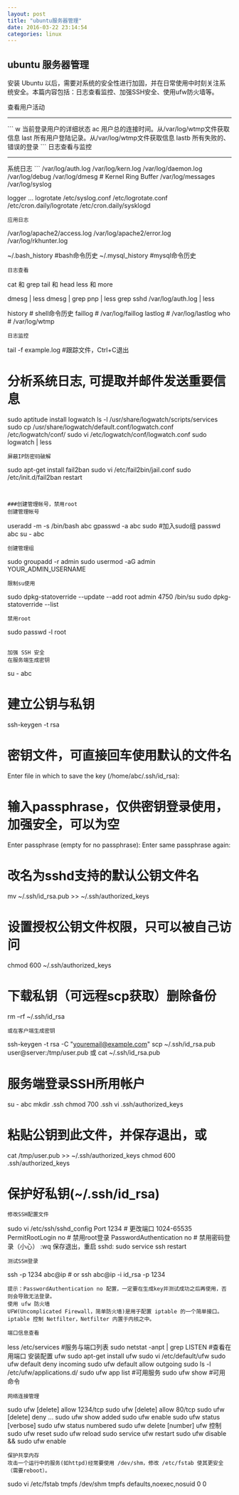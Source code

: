 ```yaml
---
layout: post
title: "ubuntu服务器管理"
date: 2016-03-22 23:14:54
categories: linux
---
```



## ubuntu 服务器管理

安装 Ubuntu 以后，需要对系统的安全性进行加固，并在日常使用中时刻关注系统安全。本篇内容包括：日志查看监控、加强SSH安全、使用ufw防火墙等。

查看用户活动
<hr>
```      
w  当前登录用户的详细状态
ac  用户总的连接时间。从/var/log/wtmp文件获取信息
last  所有用户登陆记录。从/var/log/wtmp文件获取信息
lastb  所有失败的、错误的登录
```
日志查看与监控
<hr>
系统日志  
```  
/var/log/auth.log
/var/log/kern.log
/var/log/daemon.log
/var/log/debug
/var/log/dmesg  # Kernel Ring Buffer
/var/log/messages
/var/log/syslog

logger ...
logrotate 
/etc/syslog.conf
/etc/logrotate.conf
/etc/cron.daily/logrotate
/etc/cron.daily/sysklogd
```
应用日志  
```
/var/log/apache2/access.log
/var/log/apache2/error.log
/var/log/rkhunter.log

~/.bash_history  #bash命令历史
~/.mysql_history  #mysql命令历史
```  
日志查看  
```
cat 和 grep
tail 和 head
less 和 more

dmesg | less
dmesg | grep pnp | less
grep sshd /var/log/auth.log | less

history  # shell命令历史
faillog  # /var/log/faillog
lastlog  # /var/log/lastlog
who      # /var/log/wtmp
```  
日志监控  
```  
tail -f example.log  #跟踪文件，Ctrl+C退出

# 分析系统日志, 可提取并邮件发送重要信息
sudo aptitude install logwatch
ls -l /usr/share/logwatch/scripts/services
sudo cp /usr/share/logwatch/default.conf/logwatch.conf /etc/logwatch/conf/
sudo vi /etc/logwatch/conf/logwatch.conf
sudo logwatch | less
``` 
屏蔽IP防密码破解  
```  
sudo apt-get install fail2ban
sudo vi /etc/fail2bin/jail.conf
sudo /etc/init.d/fail2ban restart 
```  


###创建管理帐号，禁用root
创建管理帐号
```
useradd -m -s /bin/bash abc
gpasswd -a abc sudo  #加入sudo组
passwd abc
su - abc
```
创建管理组  
```
sudo groupadd -r admin
sudo usermod -aG admin YOUR_ADMIN_USERNAME
```
限制su使用  
```
sudo dpkg-statoverride --update --add root admin 4750 /bin/su
sudo dpkg-statoverride --list
```
禁用root  
```  
sudo passwd -l root
```  

加强 SSH 安全
在服务端生成密钥   
```
su - abc
# 建立公钥与私钥
ssh-keygen -t rsa
# 密钥文件，可直接回车使用默认的文件名
Enter file in which to save the key (/home/abc/.ssh/id_rsa): 
# 输入passphrase，仅供密钥登录使用，加强安全，可以为空
Enter passphrase (empty for no passphrase):
Enter same passphrase again:
# 改名为sshd支持的默认公钥文件名
mv ~/.ssh/id_rsa.pub >> ~/.ssh/authorized_keys
# 设置授权公钥文件权限，只可以被自己访问
chmod 600 ~/.ssh/authorized_keys
# 下载私钥（可远程scp获取）删除备份
rm –rf ~/.ssh/id_rsa  
```
或在客户端生成密钥  
```
ssh-keygen -t rsa -C "youremail@example.com"
scp ~/.ssh/id_rsa.pub user@server:/tmp/user.pub 或
cat ~/.ssh/id_rsa.pub
# 服务端登录SSH所用帐户
su - abc
mkdir .ssh
chmod 700 .ssh
vi .ssh/authorized_keys
# 粘贴公钥到此文件，并保存退出，或
cat /tmp/user.pub >> ~/.ssh/authorized_keys
chmod 600 .ssh/authorized_keys
# 保护好私钥(~/.ssh/id_rsa)
```  
修改SSH配置文件  
```
sudo vi /etc/ssh/sshd_config
Port 1234  # 更改端口 1024-65535
PermitRootLogin no  # 禁用root登录
PasswordAuthentication no  # 禁用密码登录（小心）
:wq 保存退出，重启 sshd:
sudo service ssh restart
```
测试SSH登录  
```
ssh -p 1234 abc@ip  # or
ssh abc@ip -i id_rsa -p 1234
```
提示：PasswordAuthentication no 配置，一定要在生成key并测试成功之后再使用，否则会导致无法登录。
使用 ufw 防火墙
UFW(Uncomplicated Firewall，简单防火墙)是用于配置 iptable 的一个简单接口。iptable 控制 Netfilter，Netfilter 内置于内核之中。  
  
端口信息查看  
```
less /etc/services  #服务与端口列表
sudo netstat -anpt | grep LISTEN  #查看在用端口
安装配置 ufw
sudo apt-get install ufw
sudo vi /etc/default/ufw
sudo ufw default deny incoming
sudo ufw default allow outgoing
sudo ls -l /etc/ufw/applications.d/
sudo ufw app list  #可用服务
sudo ufw show  #可用命令
```
网络连接管理  
```
sudo ufw [delete] allow 1234/tcp
sudo ufw [delete] allow 80/tcp
sudo ufw [delete] deny ...
sudo ufw show added
sudo ufw enable
sudo ufw status [verbose]
sudo ufw status numbered
sudo ufw delete [number]
ufw 控制
sudo ufw reset
sudo ufw reload
sudo service ufw restart
sudo ufw disable && sudo ufw enable
```
保护共享内存
攻击一个运行中的服务(如httpd)经常要使用 /dev/shm，修改 /etc/fstab 使其更安全（需要reboot）。  
```
sudo vi /etc/fstab
tmpfs /dev/shm tmpfs defaults,noexec,nosuid 0 0
```